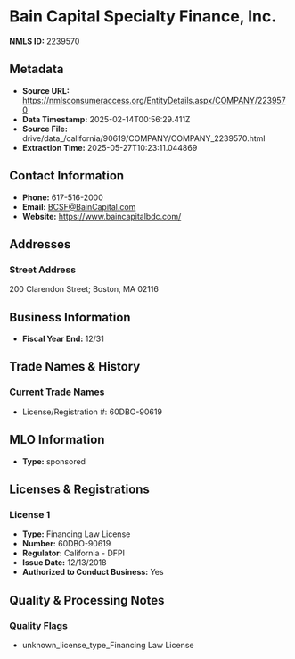 # Bain Capital Specialty Finance, Inc.

**NMLS ID:** 2239570

## Metadata
- **Source URL:** https://nmlsconsumeraccess.org/EntityDetails.aspx/COMPANY/2239570
- **Data Timestamp:** 2025-02-14T00:56:29.411Z
- **Source File:** drive/data_/california/90619/COMPANY/COMPANY_2239570.html
- **Extraction Time:** 2025-05-27T10:23:11.044869

## Contact Information
- **Phone:** 617-516-2000
- **Email:** BCSF@BainCapital.com
- **Website:** https://www.baincapitalbdc.com/

## Addresses
### Street Address
200 Clarendon Street; Boston, MA 02116

## Business Information
- **Fiscal Year End:** 12/31

## Trade Names & History
### Current Trade Names
- License/Registration #: 60DBO-90619

## MLO Information
- **Type:** sponsored

## Licenses & Registrations

### License 1
- **Type:** Financing Law License
- **Number:** 60DBO-90619
- **Regulator:** California - DFPI
- **Issue Date:** 12/13/2018
- **Authorized to Conduct Business:** Yes

## Quality & Processing Notes
### Quality Flags
- unknown_license_type_Financing Law License

